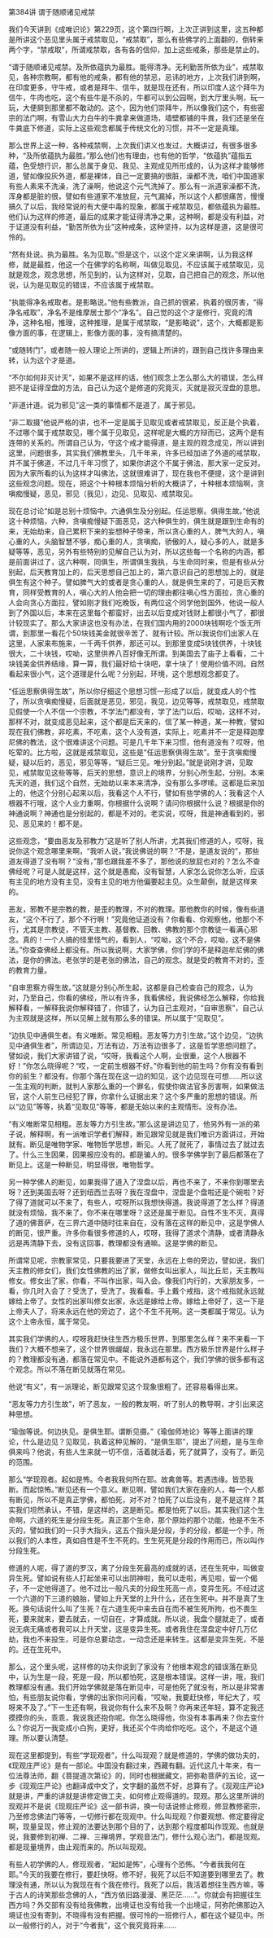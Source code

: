 第384讲 谓于随顺诸见戒禁

我们今天讲到《成唯识论》第229页，这个第四行啊，上次正讲到这里，这五种都是所讲这个恶见里头属于戒禁取见，“戒禁取”，那么有些佛学的上面翻的，倒转来两个字，“禁戒取”，所谓戒禁取，各有各的信仰，加上这些戒条，那些是禁止的。

“谓于随顺诸见戒禁。及所依蕴执为最胜。能得清净。无利勤苦所依为业”，戒禁取见，各种宗教啊，都有他的戒条，都有他的禁忌，忌讳的地方，上次我们讲到啊，在印度更多，守牛戒，或者是拜牛、信牛，就是现在还有，所以印度人这个拜牛为信牛，牛肉也吃，这个有些牛是不杀的，牛都可以到公园啊，到大厅里头啊，玩一玩，大便屙到那里都不敢动的。这个，因为他们崇拜牛，所以像我们这个，有些密宗的法门啊，有雪山大力白牛的牛粪拿来做道场，墙壁都铺的牛粪，我们还是坐在牛粪底下修道，实际上这些观念都属于传统文化的习惯，并不一定是真理。

那么世界上这一种，各种戒禁啊，上次我们讲义也发过，大概讲过，有很多很多种，“及所依蕴执为最胜。”那么他们也有理由，也有他的哲学，“依蕴执”蕴指五蕴，色受想行识，那么总属于身见、我见、主观成见所形成的，认为这样才能够修道，譬如像投灰外道，都是裸体，自己一定要搞的很脏，澡都不洗，咱们中国道家有些人素来不洗澡，洗了澡啊，他说这个元气洗掉了。那么有一派道家澡都不洗，浑身都是脏的很，譬如有些道家不准放屁，元气漏掉，所以这个人都很痛苦，慢慢搞久了以后，我经常说的有大便中毒的现象，都属于戒禁取见，都依蕴执为最胜。他们认为这样的修道，最后的成果才能证得清净之果，这种啊，都是没有利益，对于证道没有利益，“勤苦所依为业”这种戒条，这种坚持，以为这样是道，这是很可怜的。

“然有处说。执为最胜。名为见取。”但是这个，以这个定义来讲啊，认为我这样修，就是最胜，他这一个在佛学的名称啊，叫做见取见，不应该属于戒禁取见，见就是观念，观念思想，所见到的，认为这样对，见取，自己把自己的观念，所以他说，认为是见取见的错误，不应该属于戒禁取。

“执能得净名戒取者。是影略说。”他有些教派，自己抓的很紧，执着的很厉害，“得净名戒取”，净名不是维摩居士那个“净名”。自己觉的这个才是修行，究竟的清净，这种名相，推理，这种推理，是属于戒禁取，“是影略说”，这个，大概都是影像方面的事，在逻辑上，影像方面的事，没有搞清楚的。

“或随转门”，或者随一般人理论上所讲的，逻辑上所讲的，跟到自己找许多理由来转，认为这个才是道。

“不尔如何非灭计灭”，如果不是这样的话，他们观念上怎么那么大的错误，怎么样把不是证得涅盘的方法，自己认为这个是修道的究竟灭，灭就是寂灭涅盘的意思。

“非道计道。说为邪见”这一类的事情都不是道了，属于邪见。

“非二取摄”他说严格的讲，也不一定是属于见取见或者戒禁取见，反正是个执着，不过哪个属于戒禁取见，哪个属于见取见，这样呢是大概的方辩而已，这两个是有连带的关系的。所谓自己认为，守这个戒才能得道，是主观的观念成见，所以讲到这里，问题很多，其实我们佛教里头，几千年来，许多已经加进了外道的戒禁取，并不属于佛道，不过几千年习惯了，如果你讲这个不属于佛法，那大家一定反对。因为大家所看的认为这样才叫佛法，这就很难讲了，现在我也不便提，这个是讲到这些观念问题。现在，把这个十种根本烦恼分析的大概讲了，十种根本烦恼啊，贪嗔痴慢疑，恶见，邪见（我见），边见、见取见、戒禁取见。

现在总讨论“如是总别十烦恼中。六通俱生及分别起。任运思察。俱得生故。”他说这十种烦恼，六种，贪嗔痴慢疑下面恶见，这六种俱生的，俱生就是跟到生命有的来，无始劫来，自己累积下来的妄想种子带来，所以贪心重的人，脾气大的人，嗔心重的人，头脑智慧不够，痴心重的人，贪嗔痴，骄傲的人，疑心多的人，就是多疑等等，恶见，另外有些特别的见解自己认为对，所以这些每一个名称的内涵，都是前面讲过了，这六种啊，同俱生，所谓俱生我执，与生命同时来，但是有些从分别起，后天教育加上的，后天思想自己加上的，第六意识自己的思想加上的，就是俱生有这个种子。譬如脾气大的或者是贪心重的人，就是俱生来的了，可是后天教育，同样受教育的人，嗔心大的人他会把一切的理由都往嗔心性方面拉，贪心重的人会向贪心方面拉，譬如刚才我们吃晚饭，有两位这个同学他到国外，他说一般人到了外国以后，本来在这里每个都蛮好，出去以后变成对钱财上都很小气了，都很计较现实了。那么大家讲这也没有办法，在我们国内用的2000块钱啊吃个饭无所谓，到那里一看花个50块钱美金就很辛苦了、就有计较。所以我说你们出家人在这里，人家来布施来，一千两千供养，那还可以。到那里变成5块钱供养，十块钱很大，二十块钱，哎呦，这里供养八百好像无所谓。到美国去了庙子上看看，二十块钱美金供养结缘，算一算，我们最好给十块吧，拿十块了！使用价值不同。自然看起来很小气，这个道理是什么呢？分别起，环境，这个思想观念都变了。

“任运思察俱得生故”，所以你仔细这个思想习惯一形成了以后，就变成人的个性了，所以贪嗔痴慢疑，后面就是恶见，邪见，我见，边见等等，戒禁取见，戒禁取见假使一个人不信一个宗教，不学法门都没有，学了法门以后，哎呦，这样不对，那样不对，就变成恶见起来，这个都是后天来的，信了某一种道，某一种教，譬如现在我们佛教，非吃素，不吃素，这个人没有道，实际上，吃素并不一定是释迦摩尼佛的教法，这个很难讲这个问题。可是几千年下来习惯，他有道没有？哎呀，他吃荤的。比方啦，这就是戒禁取见，这些是“任运思察俱得生故”。至于贪嗔痴慢疑，疑以后的，恶见，邪见等等，“疑后三见。唯分别起。”就是说刚才讲，见取见，戒禁取见这些等等，后天的思想，意识上的境界，分别心所生起，分别。本来先天的道，我们这个自然，无始劫以来本来清净，没有那么多啰嗦。这都是后来加上的，他这个分别心起来以后，我看这个人不行，譬如有些学佛的人：我看这个人根器不行哦，这个人业力重啊，你根据什么说啊？请问你根据什么说？根据是你的神通说啊？神通也是分别起的，都是不对的。老实说，哎呀，我是神通看到的，邪见、恶见来的！都不是。

这些观念，“要由恶友及邪教力”这是听了别人所讲，尤其我们修道的人，哎呀，我说你这个观念哪里来啊，“我听人说，”我说佛说的啊？“不是，是道友说的”，那些道友得道了没有啊？“没有，”那也跟我差不多了，那他说的放屁也对的？怎么不查佛经呢？可是人就是这样，这个就是愚痴，没有智慧，人家怎么说你怎么听，应该有主见的地方没有主见，没有主见的地方他偏要起主见。众生颠倒，就是这样来的。

恶友，邪教不是宗教的教，是歪的教理，不对的教理。那他教你的时候，像有些道友，“这个不行了，那个不行啊！”究竟他证道没有？你看看、你观察他，他那个不行，尤其是宗教徒，不管天主教、基督教、回教、佛教的那个宗教徒一看满心邪念。真的！一个人搞的怪里怪气的，看到人，“哎呦，这个不合，哎呦，这不是佛法。”你查查佛经上都没有。所以我说啊，大家学佛，你们学的不是释迦牟尼佛的佛法，是你的佛法。老张学的是老张的佛法，自己的观念。就是受的教育不对的，歪的教育力量。

“自审思察方得生故。”这就是分别心所生起，这都是自己检查自己的观念，认为对，乃至自己，你看的佛经，所以有许多，我看佛经，我说佛经怎么解释，你给我解释看，一解释我说你解释错了，你错了，认为自己主观对，“自审思察”，自己认为主观就是这样，所以见解上就有那么多的错误。所以属于“见取见”。

“边执见中通俱生者。有义唯断。常见相粗。恶友等力方引生故。”这个边见，“边执见中通俱生者”，所谓边见，万法有边，万法有边很多了，这是哲学思想问题了。譬如说，我们大家讲错了说，“哎呀，我看这个人啊，业很重，这个人根器不好！”你怎么晓得呢？“哎，一定前生根器不好。”你看到他的前生吗？你有没有看到你的前生？都没有。你那个落在现在这一边的知见，这个边见现在可想……所以这一生主观的判断，就判人家那么重的一个罪名，假使你做法官多厉害啊，如果做法官，这个人前生已经犯了罪，你拿什么证据出来？这个多严重的思想的错误。所以“边见”等等，执着“见取见”等等，都是无始以来的主观情形。没有办法。

“有义唯断常见相粗。恶友等力方引生故。”那么这是讲边见了，他另外有一派的弟子说，解释啊，有一派唯识学者们解释，断见跟常见就是我们唯识方面讲过，开始就有。断见是唯物学家、唯物哲学思想，断见。人死了就死了，事情过去了就过去了。什么三生因果，因果报应没有的。都是骗人的。很多学佛学到了最后都落在了断见上。这是一种断见，明显得很，唯物哲学。

另一种学佛人的断见，如果我得了道入了涅盘以后，再也不来了，不来你到哪里去呀？还到美国去呀？还到纽西兰去呀？我在涅盘中，涅盘是个盘啦还是个碗啦？好了得了道就可以不来了，有些人，哎呀所以我想快得道。我说得道了怎么样？得道就没有烦恼，我不来了。你不来在哪里呀？这还是属于断见。自性不生不灭，真得了道的佛菩萨，在三界六道中随时往来自在，没有落在这样的断见中，这是学佛人的断见，很严重。许多你看很多修道的人，哎呀，我得了道求个清静，或者清静永远是再清静下去，没有这回事，教理都没有通嘛。这是学佛的断见。

所谓常见呢，宗教家常见，只要我要进了天堂，永远在上帝的旁边，譬如说，我们天主教的修女们，我们女性佛教的出了家，做修女叫出家人，叫比丘尼，天主教叫修女。修女出了家，你看，不叫作出家，叫入会。像我们内行的，大家朋友多，一看，你几时入会了？受洗了，受洗了。我看看。手上戴个戒指，这个戒指就永远就嫁给上帝了。女性的出家叫修女出家，永远是嫁给上帝。嫁给上帝好了，这一下是上帝夫人了，将来永远在他的旁边了，这个不生不死啊。这一类都属于常见。认为这个上帝永恒，属于常见。

其实我们学佛的人，哎呀我赶快往生西方极乐世界，到那里怎么样？来不来看一下我们？大概不想来了，这个世界很龌龊，我永远在那里。西方极乐世界是什么样子的？教理都没有通，都落在常见中。不能说外道都有这个，我们学佛的很多都有这个观念。所以不落在断见就落在常见。

他说“有义”，有一派理论，断见跟常见这个现象很粗了。还容易看得出来。

“恶友等力方引生故”，听了恶友，一般的教友啊，听了别人的教导啊，才引出来这种思想。

“瑜伽等说。何边执见。是俱生耶。谓断见摄。”《瑜伽师地论》等等上面讲的理论，什么是边见？见取见，执着这种见解的，“是俱生耶”，提出了问题，是与生命俱来吗？他说，有些人生来就一切不信，活着就活着，死了就算了，没有了。断见的范围。

那么“学现观者。起如是怖。今者我我何所在耶。故禽兽等。若遇违缘。皆恐我断。而起惊怖。”断见还有一个意义。断见啊，譬如我们大家在座的人，每一个人都有断见，所以不是真正学佛，都怕死，对不对？怕死了以后没有，是不是这样？其实我们坦然承认，不错，是这样的，这是断见。都是怕死了以后。其实我们这个生命啊，六道的死生是分段生死。真正那个生命，那个原始的那个功能，他是不生不灭的，譬如我们的一只手大指头，这五个指头是分段，手的分段，都是一个手，所以我们的人本性，真如自性是不生不死的。生生死死是分段的作用而已，所以叫作分段生死。

修道的人呢，得了道的罗汉，离了分段生死最高的成就的话，还在生死中，叫做变异生死。譬如说有些人打起坐来可以出阴神啦，我可以走啦，再见啦，留一个偈子，不一定他得道了。他不过比一般凡夫的分段生死高一点，变异生死。不经过这一个六道的下三道的娘胎，譬如上升天堂的上升什么，还在生死中。并不是真了生死。换句话说什么叫了生死？在六道生死中来去自在而不被生死所拘，也不畏生死，要来就来，要去就去，一切自在，才算成就。所以说，我盘个腿就走了，或者说无病无痛或者我可以上升天堂，这是变异生死。或者我住在涅盘定中好几万亿劫，我也不来投生，可是你总要动念，一动念还是来转生。这都是变异生死，不是的。还在生死中。

那么，这个里头呢，这样修的功夫你说到了家没有？他根本观念的错误落在断见中，认为生是一段，死是一段，所以都怕死，这是根本错误。这样一讲，哦，我们教理都没有通。我们开始学佛就是落在断见中，可是他死了就没有，所以是非常害怕，有些朋友说你看，学佛的出家你问问看，“哎呦，我要赶快修，年纪大了，哎呀来不及了。”下一生还有啊，我说你有什么来不及啊？你再来还年轻，算不定我还摸摸你的头，乖乖，我说我还抱你呢。你怎么晓得他，你没有本事再来？你去变什么？你说万一我变成小白狗，更好，我还买个牛肉给你吃吃。这个，不是这个道理。所以要认清楚。

现在这里都提到，有些“学现观者”，什么叫现观？就是修道的，学佛的做功夫的，《现观庄严论》是有一部论。中国没有翻过来，西藏有翻。近代这几十年来，有一位法尊法师，翻《菩提道次第论》的，同时也根据藏文，把弥勒菩萨的五论，这一步《现观庄严论》也翻译成中文了，文字翻的虽然不好，总算有了。《现观庄严论》就是讲，严重的讲就是讲修定做工夫，如何修止观得道的。现观。那么这里所讲的现观并不是说《现观庄严论》这一部书讲，换一句话说修止修观，修显教修密宗，乃至修念佛法门等等，一切修行都在现观中。什么叫现观？你要观想、修定要得定啊，现量呈现，修止观的法要达到那个目的了，达到那个程度都叫作现观。也就是说，我要修到初禅、二禅、三禅境界，学观音法门，修什么观心法门，都是现观。都是现量境界，由止观而来的。所以叫现观。

有些人初学佛的人，修现观者，“起如是怖”，心理有个恐怖。“今者我我何在耶。”今天的我要在修行，要赶快呀。修不好，我死了以后不知道要到哪里去了。教理没有通，所以认为我现在有个我在修行。我死了以后，我活着想往生西方嘛，等于古人的诗笑那些念佛的人，“西方依旧路漫漫、黑茫茫……”。你就会有把握往生西方吗？外交部有没有给我佛教，出境证也没有给我一个出境证，阿弥陀佛那边入境证也没有寄到，不晓得有没有把握。很可怜的一班修行人，都在这个疑见中。所以一般修行的人，对于“今者我”，这个我究竟将来……


